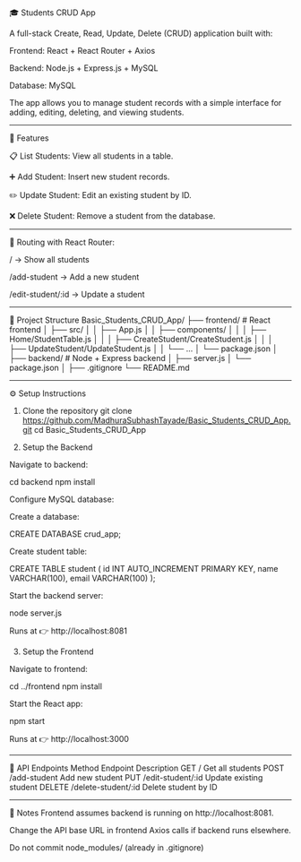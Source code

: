🎓 Students CRUD App

A full-stack Create, Read, Update, Delete (CRUD) application built with:

Frontend: React + React Router + Axios

Backend: Node.js + Express.js + MySQL

Database: MySQL

The app allows you to manage student records with a simple interface for adding, editing, deleting, and viewing students.

---

🚀 Features

📋 List Students: View all students in a table.

➕ Add Student: Insert new student records.

✏️ Update Student: Edit an existing student by ID.

❌ Delete Student: Remove a student from the database.

---

🔗 Routing with React Router:

/ → Show all students

/add-student → Add a new student

/edit-student/:id → Update a student

---

📂 Project Structure
Basic_Students_CRUD_App/
├── frontend/ # React frontend
│ ├── src/
│ │ ├── App.js
│ │ ├── components/
│ │ │ ├── Home/StudentTable.js
│ │ │ ├── CreateStudent/CreateStudent.js
│ │ │ ├── UpdateStudent/UpdateStudent.js
│ │ └── ...
│ └── package.json
│
├── backend/ # Node + Express backend
│ ├── server.js
│ └── package.json
│
├── .gitignore
└── README.md

---

⚙️ Setup Instructions

1. Clone the repository
   git clone https://github.com/MadhuraSubhashTayade/Basic_Students_CRUD_App.git
   cd Basic_Students_CRUD_App

2. Setup the Backend

Navigate to backend:

cd backend
npm install

Configure MySQL database:

Create a database:

CREATE DATABASE crud_app;

Create student table:

CREATE TABLE student (
id INT AUTO_INCREMENT PRIMARY KEY,
name VARCHAR(100),
email VARCHAR(100)
);

Start the backend server:

node server.js

Runs at 👉 http://localhost:8081

3. Setup the Frontend

Navigate to frontend:

cd ../frontend
npm install

Start the React app:

npm start

Runs at 👉 http://localhost:3000

---

🔄 API Endpoints
Method Endpoint Description
GET / Get all students
POST /add-student Add new student
PUT /edit-student/:id Update existing student
DELETE /delete-student/:id Delete student by ID

---

📌 Notes
Frontend assumes backend is running on http://localhost:8081.

Change the API base URL in frontend Axios calls if backend runs elsewhere.

Do not commit node_modules/ (already in .gitignore)
